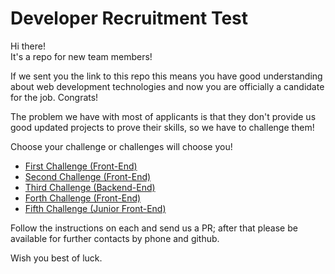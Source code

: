 # Developer Recruitment Test

Hi there!   
It's a repo for new team members!

If we sent you the link to this repo this means you have good understanding about web development technologies and now you are officially a candidate for the job. Congrats!

The problem we have with most of applicants is that they don't provide us good updated projects to prove their skills, so we have to challenge them!

Choose your challenge or challenges will choose you!

- [First Challenge (Front-End)](https://github.com/dnj/developer-recruitment/blob/master/challenges/1)
- [Second Challenge (Front-End)](https://github.com/dnj/developer-recruitment/blob/master/challenges/2)
- [Third Challenge (Backend-End)](https://github.com/dnj/developer-recruitment/blob/master/challenges/3)
- [Forth Challenge (Front-End)](https://github.com/dnj/developer-recruitment/blob/master/challenges/4)
- [Fifth Challenge (Junior Front-End)](https://github.com/dnj/developer-recruitment/blob/master/challenges/5)

Follow the instructions on each and send us a PR; after that please be available for further contacts by phone and github.

Wish you best of luck.